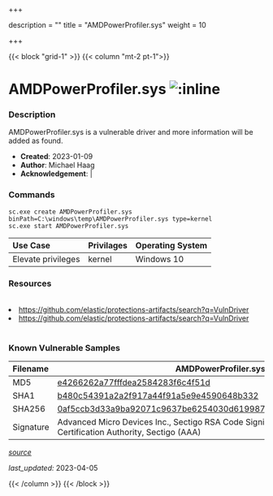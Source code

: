 +++

description = ""
title = "AMDPowerProfiler.sys"
weight = 10

+++


{{< block "grid-1" >}}
{{< column "mt-2 pt-1">}}


# AMDPowerProfiler.sys ![:inline](/images/twitter_verified.png) 


### Description

AMDPowerProfiler.sys is a vulnerable driver and more information will be added as found.

- **Created**: 2023-01-09
- **Author**: Michael Haag
- **Acknowledgement**:  | [](https://twitter.com/)

### Commands

```
sc.exe create AMDPowerProfiler.sys binPath=C:\windows\temp\AMDPowerProfiler.sys type=kernel
sc.exe start AMDPowerProfiler.sys
```

| Use Case | Privilages | Operating System | 
|:---- | ---- | ---- |
| Elevate privileges | kernel | Windows 10 |

### Resources
<br>
<li><a href=" https://github.com/elastic/protections-artifacts/search?q=VulnDriver"> https://github.com/elastic/protections-artifacts/search?q=VulnDriver</a></li>
<li><a href="https://github.com/elastic/protections-artifacts/search?q=VulnDriver">https://github.com/elastic/protections-artifacts/search?q=VulnDriver</a></li>
<br>

### Known Vulnerable Samples

| Filename | AMDPowerProfiler.sys |
|:---- | ---- | 
| MD5 | <a href="https://www.virustotal.com/gui/file/e4266262a77fffdea2584283f6c4f51d">e4266262a77fffdea2584283f6c4f51d</a> |
| SHA1 | <a href="https://www.virustotal.com/gui/file/b480c54391a2a2f917a44f91a5e9e4590648b332">b480c54391a2a2f917a44f91a5e9e4590648b332</a> |
| SHA256 | <a href="https://www.virustotal.com/gui/file/0af5ccb3d33a9ba92071c9637be6254030d61998733a5eb3583e865e17844e05">0af5ccb3d33a9ba92071c9637be6254030d61998733a5eb3583e865e17844e05</a> |
| Signature | Advanced Micro Devices Inc., Sectigo RSA Code Signing CA, USERTrust RSA Certification Authority, Sectigo (AAA)   |


[*source*](https://github.com/magicsword-io/LOLDrivers/tree/main/yaml/amdpowerprofiler.yaml)

*last_updated:* 2023-04-05








{{< /column >}}
{{< /block >}}
